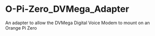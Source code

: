 # O-Pi-Zero_DVMega_Adapter
An adapter to allow the DVMega Digital Voice Modem to mount on an Orange Pi Zero
